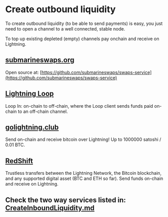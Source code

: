 # Create outbound liquidity

To create outbound liquidity \(to be able to send payments\) is easy, you just need to open a channel to a well connected, stable node.

To top up existing depleted \(empty\) channels pay onchain and receive on Lightning.

## [submarineswaps.org](https://submarineswaps.org/)

Open source at: [https://github.com/submarineswaps/swaps-service](https://github.com/submarineswaps/swaps-service)

## [Lightning Loop](https://github.com/lightninglabs/loop)

Loop In: on-chain to off-chain, where the Loop client sends funds paid on-chain to an off-chain channel.

## [golightning.club](https://golightning.club/)

Send on-chain and receive bitcoin over Lightning! Up to 1000000 satoshi / 0.01 BTC.

## [RedShift](https://ion.radar.tech/redshift)

Trustless transfers between the Lightning Network, the Bitcoin blockchain, and any supported digital asset \(BTC and ETH so far\). Send funds on-chain and receive on Lightning.

## Check the two way services listed in: [CreateInboundLiquidity.md](createinboundliquidity.md)

